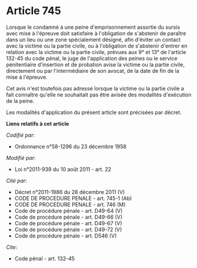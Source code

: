 # Article 745

Lorsque le condamné à une peine d'emprisonnement assortie du sursis avec mise à l'épreuve doit satisfaire à l'obligation de
s'abstenir de paraître dans un lieu ou une zone spécialement désigné, afin d'éviter un contact avec la victime ou la partie
civile, ou à l'obligation de s'abstenir d'entrer en relation avec la victime ou la partie civile, prévues aux 9° et 13° de
l'article 132-45 du code pénal, le juge de l'application des peines ou le service pénitentiaire d'insertion et de probation
avise la victime ou la partie civile, directement ou par l'intermédiaire de son avocat, de la date de fin de la mise à
l'épreuve.

Cet avis n'est toutefois pas adressé lorsque la victime ou la partie civile a fait connaître qu'elle ne souhaitait pas être
avisée des modalités d'exécution de la peine.

Les modalités d'application du présent article sont précisées par décret.

**Liens relatifs à cet article**

_Codifié par_:

  - Ordonnance n°58-1296 du 23 décembre 1958

_Modifié par_:

  - Loi n°2011-939 du 10 août 2011 - art. 22

_Cité par_:

  - Décret n°2011-1986 du 28 décembre 2011 (V)
  - CODE DE PROCEDURE PENALE - art. 745-1 (Ab)
  - CODE DE PROCEDURE PENALE - art. 746 (M)
  - Code de procédure pénale - art. D49-64 (V)
  - Code de procédure pénale - art. D49-66 (V)
  - Code de procédure pénale - art. D49-67 (V)
  - Code de procédure pénale - art. D49-72 (V)
  - Code de procédure pénale - art. D546 (V)

_Cite_:

  - Code pénal - art. 132-45
